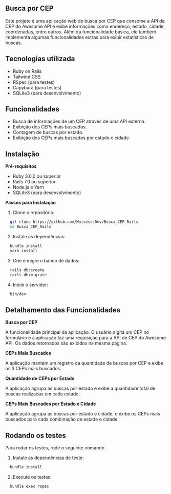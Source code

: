 
## Busca por CEP

Este projeto é uma aplicação web de busca por CEP que consome a API de CEP do Awesome API e exibe informações como endereço, estado, cidade, coordenadas, entre outros. Além da funcionalidade básica, ele também implementa algumas funcionalidades extras para exibir estatísticas de buscas.



## Tecnologias utilizada

- Ruby on Rails
- Tailwind CSS
- RSpec (para testes)
- Capybara (para testes)
- SQLite3 (para desenvolvimento)




## Funcionalidades

- Busca de informações de um CEP através de uma API externa.
- Exibição dos CEPs mais buscados.
- Contagem de buscas por estado.
- Exibição dos CEPs mais buscados por estado e cidade.


## Instalação

**Pré-requisitos** 

- Ruby 3.0.0 ou superior
- Rails 7.0 ou superior
- Node.js e Yarn
- SQLite3 (para desenvolvimento)

**Passos para Instalação**

1. Clone o repositório:

```bash
  git clone https://github.com/MoisesssDev/Busca_CEP_Rails
  cd Busca_CEP_Rails
```

2. Instale as dependências:

```bash
  bundle install
  yarn install
```

3. Crie e migre o banco de dados:

```bash
  rails db:create
  rails db:migrate
```

4. Inicie o servidor:

```bash
  bin/dev
```
## Detalhamento das Funcionalidades

**Busca por CEP**

A funcionalidade principal da aplicação. O usuário digita um CEP no formulário e a aplicação faz uma requisição para a API de CEP do Awesome API. Os dados retornados são exibidos na mesma página.

**CEPs Mais Buscados**

A aplicação mantém um registro da quantidade de buscas por CEP e exibe os 3 CEPs mais buscados.

**Quantidade de CEPs por Estado**

A aplicação agrupa as buscas por estado e exibe a quantidade total de buscas realizadas em cada estado.

**CEPs Mais Buscados por Estado e Cidade**

A aplicação agrupa as buscas por estado e cidade, e exibe os CEPs mais buscados para cada combinação de estado e cidade.


## Rodando os testes

Para rodar os testes, rode o seguinte comando

1. Instale as dependências de teste:

```bash
  bundle install
```

2. Execute os testes:

```bash
  bundle exec rspec
```